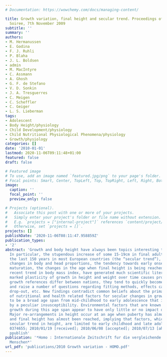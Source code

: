 ```yaml
---
# Documentation: https://wowchemy.com/docs/managing-content/

title: Growth variation, final height and secular trend. Proceedings of the 17th Aschauer
  Soiree, 7th November 2009
subtitle: ''
summary: ''
authors:
- M. Hermanussen
- E. Godina
- F. J. Ruhli
- P. Blaha
- J. L. Boldsen
- admin
- M. MacIntyre
- C. Assmann
- A. Ghosh
- G. F. de Stefano
- V. D. Sonkin
- J. A. Tresguerres
- C. Meigen
- C. Scheffler
- C. Geiger
- L. S. Lieberman
tags:
- Adolescent
- Body Height/physiology
- Child Development/physiology
- Child Nutritional Physiological Phenomena/physiology
- Growth/physiology
categories: []
date: '2010-01-01'
lastmod: 2020-11-06T09:11:48+01:00
featured: false
draft: false

# Featured image
# To use, add an image named `featured.jpg/png` to your page's folder.
# Focal points: Smart, Center, TopLeft, Top, TopRight, Left, Right, BottomLeft, Bottom, BottomRight.
image:
  caption: ''
  focal_point: ''
  preview_only: false

# Projects (optional).
#   Associate this post with one or more of your projects.
#   Simply enter your project's folder or file name without extension.
#   E.g. `projects = ["internal-project"]` references `content/project/deep-learning/index.md`.
#   Otherwise, set `projects = []`.
projects: []
publishDate: '2020-11-06T08:11:47.958859Z'
publication_types:
- '2'
abstract: 'Growth and body height have always been topics interesting to the public.
  In particular, the stupendous increase of some 15-19cm in final adult height during
  the last 150 years in most European countries (the “secular trend”), the concomitant
  changes in body and head proportions, the tendency towards early onset of sexual
  maturation, the changes in the age when final height is being reached, and the very
  recent trend in body mass index, have generated much scientific literature. The
  marked plasticity of growth in height and weight over time causes problems. Child
  growth references differ between nations, they tend to quickly become out of date,
  and raise a number of questions regarding fitting methods, effects caused by selective
  drop-out, etc. New findings contradict common beliefs about the primary importance
  of nutritional and health related factors for secular changes in growth. There appears
  to be a broad age span from mid-childhood to early adolescence that is characterised
  by a peculiar insusceptibility. Environmental factors that are known to influence
  growth during this age span appear to have only little or no impact on final height.
  Major re-arrangements in height occur at an age when puberty has almost been completed
  and final height has almost been reached, implying that factors, which drive the
  secular trend in height, are limited to early childhood and late adolescence. JID:
  0374655; 2010/01/19 [received]; 2010/06/08 [accepted]; 2010/07/13 [aheadofprint];
  ppublish'
publication: '*Homo : Internationale Zeitschrift fur die vergleichende Forschung am
  Menschen*'
url_pdf: 'publications/2010 Growth variation - HOMO.pdf'
---
```

